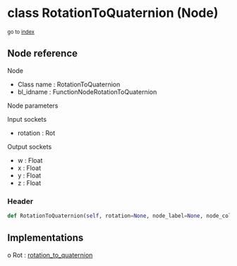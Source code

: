 # class RotationToQuaternion (Node)

<sub>go to [index](/docs/index.md)</sub>

## Node reference

Node
 - Class name : RotationToQuaternion
 - bl_idname : FunctionNodeRotationToQuaternion

Node parameters

Input sockets
 - rotation : Rot

Output sockets
 - w : Float
 - x : Float
 - y : Float
 - z : Float

### Header

``` python
def RotationToQuaternion(self, rotation=None, node_label=None, node_color=None):
```

## Implementations

o Rot : [rotation_to_quaternion](/docs/GeoNodes_classes/Rot.md#rotation_to_quaternion) 


